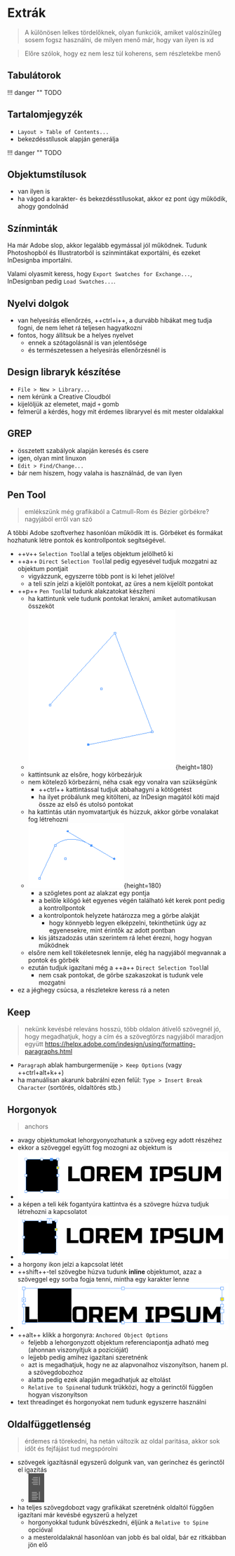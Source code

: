 # Extrák

> A különösen lelkes tördelőknek, olyan funkciók, amiket valószínűleg sosem fogsz használni, de milyen menő már, hogy van ilyen is xd

> Előre szólok, hogy ez nem lesz túl koherens, sem részletekbe menő

## Tabulátorok

!!! danger ""
    TODO

## Tartalomjegyzék

- `Layout > Table of Contents...`
- bekezdésstílusok alapján generálja

!!! danger ""
    TODO

## Objektumstílusok

- van ilyen is
- ha vágod a karakter- és bekezdésstílusokat, akkor ez pont úgy működik, ahogy gondolnád

## Színminták

Ha már Adobe slop, akkor legalább egymással jól működnek. Tudunk Photoshopból és Illustratorból is színmintákat exportálni, és ezeket InDesignba importálni.

Valami olyasmit keress, hogy `Export Swatches for Exchange...`, InDesignban pedig `Load Swatches...`.

## Nyelvi dolgok

- van helyesírás ellenőrzés, ++ctrl+i++, a durvább hibákat meg tudja fogni, de nem lehet rá teljesen hagyatkozni
- fontos, hogy állítsuk be a helyes nyelvet
    - ennek a szótagolásnál is van jelentősége
    - és természetessen a helyesírás ellenőrzésnél is

## Design libraryk készítése

- `File > New > Library...`
- nem kérünk a Creative Cloudból
- kijelöljük az elemetet, majd `+` gomb
- felmerül a kérdés, hogy mit érdemes libraryvel és mit mester oldalakkal

## GREP

- összetett szabályok alapján keresés és csere
- igen, olyan mint linuxon
- `Edit > Find/Change...`
- bár nem hiszem, hogy valaha is használnád, de van ilyen

## Pen Tool

> emlékszünk még grafikából a Catmull-Rom és Bézier görbékre? nagyjából erről van szó

A többi Adobe szoftverhez hasonlóan működik itt is. Görbéket és formákat hozhatunk létre pontok és kontrollpontok segítségével.

- ++v++ `Selection Tool`lal a teljes objektum jelölhető ki
- ++a++ `Direct Selection Tool`lal pedig egyesével tudjuk mozgatni az objektum pontjait
    - vigyázzunk, egyszerre több pont is ki lehet jelölve!
    - a teli szín jelzi a kijelölt pontokat, az üres a nem kijelölt pontokat
- ++p++ `Pen Tool`lal tudunk alakzatokat készíteni
    - ha kattintunk vele tudunk pontokat lerakni, amiket automatikusan összeköt
    - ![](img/pen_lines.png){height=180}
    - kattintsunk az elsőre, hogy körbezárjuk
    - nem kötelező körbezárni, néha csak egy vonalra van szükségünk
        - ++ctrl++ kattintással tudjuk abbahagyni a kötögetést
        - ha ilyet próbálunk meg kitölteni, az InDesign magától köti majd össze az első és utolsó pontokat
    - ha kattintás után nyomvatartjuk és húzzuk, akkor görbe vonalakat fog létrehozni
    - ![](img/pen_spline.png){height=180}
        - a szögletes pont az alakzat egy pontja
        - a belőle kilógó két egyenes végén található két kerek pont pedig a kontrollpontok
        - a kontrolpontok helyzete határozza meg a görbe alakját
            - hogy könnyebb legyen elképzelni, tekinthetünk úgy az egyenesekre, mint érintők az adott pontban
        - kis játszadozás után szerintem rá lehet érezni, hogy hogyan működnek
    - elsőre nem kell tökéletesnek lennije, elég ha nagyjából megvannak a pontok és görbék
    - ezután tudjuk igazítani még a ++a++ `Direct Selection Tool`lal
        - nem csak pontokat, de görbe szakaszokat is tudunk vele mozgatni
- ez a jéghegy csúcsa, a részletekre keress rá a neten

## Keep

> nekünk kevésbé releváns
> hosszú, több oldalon átívelő szövegnél jó, hogy megadhatjuk, hogy a cím és a szövegtörzs nagyjából maradjon együtt
> https://helpx.adobe.com/indesign/using/formatting-paragraphs.html

- `Paragraph` ablak hamburgermenüje `> Keep Options` (vagy ++ctrl+alt+k++)
- ha manuálisan akarunk babrálni ezen felül: `Type > Insert Break Character` (sortörés, oldaltörés stb.)

## Horgonyok

> anchors

- avagy objektumokat lehorgyonyozhatunk a szöveg egy adott részéhez
- ekkor a szöveggel együtt fog mozogni az objektum is
- ![](img/anchor_handle.png)
- a képen a teli kék fogantyúra kattintva és a szövegre húzva tudjuk létrehozni a kapcsolatot
- ![](img/anchor_anchor.png)
- a horgony ikon jelzi a kapcsolat létét
- ++shift++-tel szövegbe húzva tudunk **inline** objektumot, azaz a szöveggel egy sorba fogja tenni, mintha egy karakter lenne
- ![](img/anchor_inline.png)
- ++alt++ klikk a horgonyra: `Anchored Object Options`
    - feljebb a lehorgonyzott objektum referenciapontja adható meg (ahonnan viszonyítjuk a pozícióját)
    - lejjebb pedig amihez igazítani szeretnénk
    - azt is megadhatjuk, hogy ne az alapvonalhoz viszonyítson, hanem pl. a szövegdobozhoz
    - alatta pedig ezek alapján megadhatjuk az eltolást
    - `Relative to Spine`nal tudunk trükközi, hogy a gerinctől függően hogyan viszonyítson 
- text threadinget és horgonyokat nem tudunk egyszerre használni

## Oldalfüggetlenség

> érdemes rá törekedni, ha netán változik az oldal paritása, akkor sok időt és fejfájást tud megspórolni

- szövegek igazításnál egyszerű dolgunk van, van gerinchez és gerinctől el igazítás
    - ![](img/spline_dependent_align.png)
- ha teljes szövegdobozt vagy grafikákat szeretnénk oldaltól függően igazítani már kevésbé egyszerű a helyzet
    - horgonyokkal tudunk bűvészkedni, éljünk a `Relative to Spine` opcióval
    - a mesteroldalaknál hasonlóan van jobb és bal oldal, bár ez ritkábban jön elő

